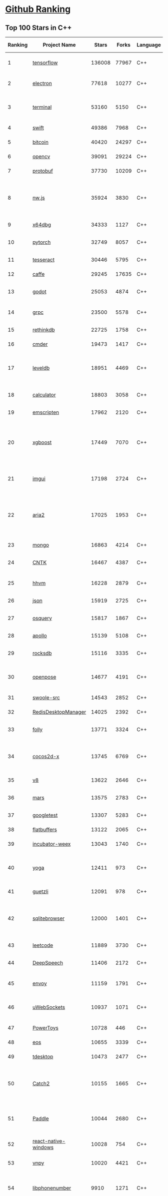 [Github Ranking](../README.md)
==========

## Top 100 Stars in C\+\+

| Ranking | Project Name | Stars | Forks | Language | Open Issues | Description | Last Commit |
| ------- | ------------ | ----- | ----- | -------- | ----------- | ----------- | ----------- |
| 1 | [tensorflow](https://github.com/tensorflow/tensorflow) | 136008 | 77967 | C++ | 2869 | An Open Source Machine Learning Framework for Everyone | 2019-10-16T10:58:38Z |
| 2 | [electron](https://github.com/electron/electron) | 77618 | 10277 | C++ | 1146 | :electron: Build cross-platform desktop apps with JavaScript, HTML, and CSS | 2019-10-16T10:14:05Z |
| 3 | [terminal](https://github.com/microsoft/terminal) | 53160 | 5150 | C++ | 744 | The new Windows Terminal, and the original Windows console host - all in the same place! | 2019-10-16T02:27:07Z |
| 4 | [swift](https://github.com/apple/swift) | 49386 | 7968 | C++ | 596 | The Swift Programming Language | 2019-10-16T08:49:56Z |
| 5 | [bitcoin](https://github.com/bitcoin/bitcoin) | 40420 | 24297 | C++ | 1000 | Bitcoin Core integration/staging tree | 2019-10-16T10:15:48Z |
| 6 | [opencv](https://github.com/opencv/opencv) | 39091 | 29224 | C++ | 1800 | Open Source Computer Vision Library | 2019-10-16T10:42:21Z |
| 7 | [protobuf](https://github.com/protocolbuffers/protobuf) | 37730 | 10209 | C++ | 749 | Protocol Buffers - Google's data interchange format | 2019-10-16T06:41:30Z |
| 8 | [nw.js](https://github.com/nwjs/nw.js) | 35924 | 3830 | C++ | 741 | Call all Node.js modules directly from DOM/WebWorker and enable a new way of writing applications with all Web technologies. | 2019-10-16T08:26:25Z |
| 9 | [x64dbg](https://github.com/x64dbg/x64dbg) | 34333 | 1127 | C++ | 351 | An open-source x64/x32 debugger for windows. | 2019-10-15T13:40:31Z |
| 10 | [pytorch](https://github.com/pytorch/pytorch) | 32749 | 8057 | C++ | 4371 | Tensors and Dynamic neural networks in Python with strong GPU acceleration | 2019-10-16T10:40:04Z |
| 11 | [tesseract](https://github.com/tesseract-ocr/tesseract) | 30446 | 5795 | C++ | 232 | Tesseract Open Source OCR Engine (main repository) | 2019-10-15T13:40:54Z |
| 12 | [caffe](https://github.com/BVLC/caffe) | 29245 | 17635 | C++ | 1063 | Caffe: a fast open framework for deep learning. | 2019-10-01T08:27:42Z |
| 13 | [godot](https://github.com/godotengine/godot) | 25053 | 4874 | C++ | 5659 | Godot Engine – Multi-platform 2D and 3D game engine | 2019-10-16T10:15:04Z |
| 14 | [grpc](https://github.com/grpc/grpc) | 23500 | 5578 | C++ | 890 | The C based gRPC (C++, Python, Ruby, Objective-C, PHP, C#) | 2019-10-16T09:26:17Z |
| 15 | [rethinkdb](https://github.com/rethinkdb/rethinkdb) | 22725 | 1758 | C++ | 1461 | The open-source database for the realtime web. | 2019-10-13T11:43:46Z |
| 16 | [cmder](https://github.com/cmderdev/cmder) | 19473 | 1417 | C++ | 23 | Lovely console emulator package for Windows | 2019-10-14T17:37:56Z |
| 17 | [leveldb](https://github.com/google/leveldb) | 18951 | 4469 | C++ | 123 | LevelDB is a fast key-value storage library written at Google that provides an ordered mapping from string keys to string values. | 2019-10-14T23:50:30Z |
| 18 | [calculator](https://github.com/microsoft/calculator) | 18803 | 3058 | C++ | 130 | Windows Calculator: A simple yet powerful calculator that ships with Windows | 2019-10-15T00:05:37Z |
| 19 | [emscripten](https://github.com/emscripten-core/emscripten) | 17962 | 2120 | C++ | 734 | Emscripten: An LLVM-to-Web Compiler | 2019-10-16T00:50:10Z |
| 20 | [xgboost](https://github.com/dmlc/xgboost) | 17449 | 7070 | C++ | 179 | Scalable, Portable and Distributed Gradient Boosting (GBDT, GBRT or GBM) Library,  for Python, R, Java, Scala, C++ and more. Runs on single machine, Hadoop, Spark, Flink and DataFlow | 2019-10-16T10:04:23Z |
| 21 | [imgui](https://github.com/ocornut/imgui) | 17198 | 2724 | C++ | 444 | Dear ImGui: Bloat-free Immediate Mode Graphical User interface for C++ with minimal dependencies | 2019-10-16T09:28:53Z |
| 22 | [aria2](https://github.com/aria2/aria2) | 17025 | 1953 | C++ | 625 | aria2 is a lightweight multi-protocol & multi-source, cross platform download utility operated in command-line. It supports HTTP/HTTPS, FTP, SFTP, BitTorrent and Metalink. | 2019-10-14T04:07:10Z |
| 23 | [mongo](https://github.com/mongodb/mongo) | 16863 | 4214 | C++ | 41 | The MongoDB Database | 2019-10-16T02:47:55Z |
| 24 | [CNTK](https://github.com/microsoft/CNTK) | 16467 | 4387 | C++ | 780 | Microsoft Cognitive Toolkit (CNTK), an open source deep-learning toolkit | 2019-10-14T17:06:12Z |
| 25 | [hhvm](https://github.com/facebook/hhvm) | 16228 | 2879 | C++ | 876 | A virtual machine for executing programs written in Hack. | 2019-10-16T08:21:10Z |
| 26 | [json](https://github.com/nlohmann/json) | 15919 | 2725 | C++ | 44 | JSON for Modern C++ | 2019-10-16T07:12:04Z |
| 27 | [osquery](https://github.com/osquery/osquery) | 15817 | 1867 | C++ | 612 | SQL powered operating system instrumentation, monitoring, and analytics. | 2019-10-16T01:38:13Z |
| 28 | [apollo](https://github.com/ApolloAuto/apollo) | 15139 | 5108 | C++ | 454 | An open autonomous driving platform | 2019-10-16T00:03:16Z |
| 29 | [rocksdb](https://github.com/facebook/rocksdb) | 15116 | 3335 | C++ | 398 | A library that provides an embeddable, persistent key-value store for fast storage. | 2019-10-16T10:38:55Z |
| 30 | [openpose](https://github.com/CMU-Perceptual-Computing-Lab/openpose) | 14677 | 4191 | C++ | 21 | OpenPose: Real-time multi-person keypoint detection library for body, face, hands, and foot estimation | 2019-10-13T15:57:41Z |
| 31 | [swoole-src](https://github.com/swoole/swoole-src) | 14543 | 2852 | C++ | 64 | 🚀 Coroutine-based concurrency library for PHP | 2019-10-15T12:28:08Z |
| 32 | [RedisDesktopManager](https://github.com/uglide/RedisDesktopManager) | 14025 | 2392 | C++ | 30 | :wrench: Cross-platform GUI management tool for Redis | 2019-10-16T09:55:31Z |
| 33 | [folly](https://github.com/facebook/folly) | 13771 | 3324 | C++ | 186 | An open-source C++ library developed and used at Facebook. | 2019-10-16T08:39:15Z |
| 34 | [cocos2d-x](https://github.com/cocos2d/cocos2d-x) | 13745 | 6769 | C++ | 1364 | Cocos2d-x is a suite of open-source, cross-platform, game-development tools used by millions of developers all over the world. | 2019-10-16T10:36:33Z |
| 35 | [v8](https://github.com/v8/v8) | 13622 | 2646 | C++ | 4 | The official mirror of the V8 Git repository | 2019-10-10T17:52:03Z |
| 36 | [mars](https://github.com/Tencent/mars) | 13575 | 2783 | C++ | 127 | Mars is a cross-platform network component  developed by WeChat. | 2019-10-16T03:19:28Z |
| 37 | [googletest](https://github.com/google/googletest) | 13307 | 5283 | C++ | 138 | Googletest - Google Testing and Mocking Framework | 2019-10-14T03:35:02Z |
| 38 | [flatbuffers](https://github.com/google/flatbuffers) | 13122 | 2065 | C++ | 237 | FlatBuffers: Memory Efficient Serialization Library | 2019-10-16T09:24:53Z |
| 39 | [incubator-weex](https://github.com/apache/incubator-weex) | 13043 | 1740 | C++ | 122 | Apache Weex (Incubating) | 2019-10-16T10:14:47Z |
| 40 | [yoga](https://github.com/facebook/yoga) | 12411 | 973 | C++ | 221 | Yoga is a cross-platform layout engine which implements Flexbox. Follow https://twitter.com/yogalayout for updates. | 2019-10-15T17:36:44Z |
| 41 | [guetzli](https://github.com/google/guetzli) | 12091 | 978 | C++ | 115 | Perceptual JPEG encoder | 2018-10-23T11:02:12Z |
| 42 | [sqlitebrowser](https://github.com/sqlitebrowser/sqlitebrowser) | 12000 | 1401 | C++ | 372 | Official home of the DB Browser for SQLite (DB4S) project. Previously known as "SQLite Database Browser" and "Database Browser for SQLite". Website at:  | 2019-10-10T13:50:22Z |
| 43 | [leetcode](https://github.com/haoel/leetcode) | 11889 | 3730 | C++ | 50 | LeetCode Problems' Solutions  | 2019-10-09T17:20:46Z |
| 44 | [DeepSpeech](https://github.com/mozilla/DeepSpeech) | 11406 | 2172 | C++ | 106 | A TensorFlow implementation of Baidu's DeepSpeech architecture | 2019-10-16T10:10:08Z |
| 45 | [envoy](https://github.com/envoyproxy/envoy) | 11159 | 1791 | C++ | 621 | Cloud-native high-performance edge/middle/service proxy | 2019-10-16T08:46:30Z |
| 46 | [uWebSockets](https://github.com/uNetworking/uWebSockets) | 10937 | 1071 | C++ | 17 | Simple, secure & standards compliant web I/O for the most demanding of applications | 2019-10-14T23:11:55Z |
| 47 | [PowerToys](https://github.com/microsoft/PowerToys) | 10728 | 446 | C++ | 333 | Windows system utilities to maximize productivity | 2019-10-16T10:15:00Z |
| 48 | [eos](https://github.com/EOSIO/eos) | 10655 | 3339 | C++ | 262 | An open source smart contract platform  | 2019-10-16T10:27:59Z |
| 49 | [tdesktop](https://github.com/telegramdesktop/tdesktop) | 10473 | 2477 | C++ | 1137 | Telegram Desktop messaging app | 2019-10-12T09:19:39Z |
| 50 | [Catch2](https://github.com/catchorg/Catch2) | 10155 | 1665 | C++ | 233 | A modern, C++-native, header-only, test framework for unit-tests, TDD and BDD - using C++11, C++14, C++17 and later (or C++03 on the Catch1.x branch) | 2019-10-13T21:48:21Z |
| 51 | [Paddle](https://github.com/PaddlePaddle/Paddle) | 10044 | 2680 | C++ | 1585 | PArallel Distributed Deep LEarning （『飞桨』核心框架，高性能单机、分布式训练和跨平台部署） | 2019-10-16T10:57:41Z |
| 52 | [react-native-windows](https://github.com/microsoft/react-native-windows) | 10028 | 754 | C++ | 466 | A framework for building native Windows apps with React. | 2019-10-16T07:01:51Z |
| 53 | [vnpy](https://github.com/vnpy/vnpy) | 10020 | 4421 | C++ | 20 | 基于Python的开源量化交易平台开发框架 | 2019-10-13T02:21:12Z |
| 54 | [libphonenumber](https://github.com/google/libphonenumber) | 9910 | 1271 | C++ | 89 | Google's common Java, C++ and JavaScript library for parsing, formatting, and validating international phone numbers. | 2019-10-16T10:09:19Z |
| 55 | [LightGBM](https://github.com/microsoft/LightGBM) | 9724 | 2601 | C++ | 46 | A fast, distributed, high performance gradient boosting (GBT, GBDT, GBRT, GBM or MART) framework based on decision tree algorithms, used for ranking, classification and many other machine learning tasks. | 2019-10-16T07:19:52Z |
| 56 | [xbmc](https://github.com/xbmc/xbmc) | 9674 | 5193 | C++ | 572 | Kodi is an award-winning free and open source home theater/media center software and entertainment hub for digital media. With its beautiful interface and powerful skinning engine, it's available for Android, BSD, Linux, macOS, iOS and Windows. | 2019-10-16T08:21:55Z |
| 57 | [foundationdb](https://github.com/apple/foundationdb) | 9554 | 765 | C++ | 377 | FoundationDB - the open source, distributed, transactional key-value store | 2019-10-16T09:13:21Z |
| 58 | [Proton](https://github.com/ValveSoftware/Proton) | 9476 | 333 | C++ | 2112 | Compatibility tool for Steam Play based on Wine and additional components | 2019-10-09T21:23:03Z |
| 59 | [Karabiner-Elements](https://github.com/tekezo/Karabiner-Elements) | 9285 | 571 | C++ | 91 | Karabiner-Elements is a powerful utility for keyboard customization on macOS Sierra (10.12) or later. | 2019-10-05T14:07:32Z |
| 60 | [incubator-brpc](https://github.com/apache/incubator-brpc) | 9247 | 2216 | C++ | 184 | Industrial-grade RPC framework used throughout Baidu, with 1,000,000+ instances and thousands kinds of services, called "baidu-rpc" inside Baidu. | 2019-10-15T07:38:46Z |
| 61 | [openage](https://github.com/SFTtech/openage) | 9126 | 880 | C++ | 210 | Free (as in freedom) open source clone of the Age of Empires II engine :rocket: | 2019-10-16T10:48:50Z |
| 62 | [hardseed](https://github.com/yangyangwithgnu/hardseed) | 9123 | 1966 | C++ | 35 | SEX IS ZERO (0), so, who wanna be the ONE (1), aha? | 2018-08-25T17:29:23Z |
| 63 | [CRYENGINE](https://github.com/CRYTEK/CRYENGINE) | 9099 | 1778 | C++ | 68 | CRYENGINE is a powerful real-time game development platform created by Crytek. | 2019-10-14T12:52:47Z |
| 64 | [turicreate](https://github.com/apple/turicreate) | 9060 | 907 | C++ | 471 | Turi Create simplifies the development of custom machine learning models. | 2019-10-16T06:47:39Z |
| 65 | [AirSim](https://github.com/microsoft/AirSim) | 9016 | 2323 | C++ | 471 | Open source simulator for autonomous vehicles built on Unreal Engine / Unity, from Microsoft AI & Research | 2019-10-15T21:10:01Z |
| 66 | [openalpr](https://github.com/openalpr/openalpr) | 8873 | 2013 | C++ | 434 | Automatic License Plate Recognition library | 2019-10-03T08:29:58Z |
| 67 | [wkhtmltopdf](https://github.com/wkhtmltopdf/wkhtmltopdf) | 8757 | 1232 | C++ | 855 | Convert HTML to PDF using Webkit (QtWebKit) | 2019-08-30T15:40:36Z |
| 68 | [napajs](https://github.com/microsoft/napajs) | 8721 | 316 | C++ | 64 | Napa.js: a multi-threaded JavaScript runtime | 2018-10-30T21:08:57Z |
| 69 | [arangodb](https://github.com/arangodb/arangodb) | 8698 | 591 | C++ | 590 | 🥑 ArangoDB is a native multi-model database with flexible data models for documents, graphs, and key-values. Build high performance applications using a convenient SQL-like query language or JavaScript extensions. | 2019-10-16T10:53:07Z |
| 70 | [mosh](https://github.com/mobile-shell/mosh) | 8673 | 548 | C++ | 225 | Mobile Shell | 2019-10-03T05:56:35Z |
| 71 | [MMKV](https://github.com/Tencent/MMKV) | 8525 | 893 | C++ | 0 | An efficient, small mobile key-value storage framework developed by WeChat. Works on iOS, Android, macOS and Windows. | 2019-09-16T09:42:07Z |
| 72 | [ClickHouse](https://github.com/ClickHouse/ClickHouse) | 8504 | 1488 | C++ | 1116 | ClickHouse is a free analytic DBMS for big data | 2019-10-16T10:57:18Z |
| 73 | [yuzu](https://github.com/yuzu-emu/yuzu) | 8387 | 566 | C++ | 175 | Nintendo Switch Emulator | 2019-10-16T02:08:35Z |
| 74 | [rapidjson](https://github.com/Tencent/rapidjson) | 8386 | 2282 | C++ | 396 | A fast JSON parser/generator for C++ with both SAX/DOM style API | 2019-10-15T02:01:40Z |
| 75 | [watchman](https://github.com/facebook/watchman) | 8355 | 653 | C++ | 89 | Watches files and records, or triggers actions, when they change.  | 2019-10-15T18:27:44Z |
| 76 | [navicat-keygen](https://github.com/DoubleLabyrinth/navicat-keygen) | 8249 | 2096 | C++ | 8 | A keygen for Navicat | 2019-10-03T07:34:10Z |
| 77 | [notepad-plus-plus](https://github.com/notepad-plus-plus/notepad-plus-plus) | 8066 | 2340 | C++ | 1045 | Notepad++ official repository | 2019-10-15T11:12:14Z |
| 78 | [Sonoff-Tasmota](https://github.com/arendst/Sonoff-Tasmota) | 8048 | 1889 | C++ | 13 | Provide ESP8266 based itead Sonoff with Web, MQTT and OTA firmware using Arduino IDE or PlatformIO | 2019-10-16T10:39:07Z |
| 79 | [dlib](https://github.com/davisking/dlib) | 8033 | 2408 | C++ | 49 | A toolkit for making real world machine learning and data analysis applications in C++ | 2019-10-15T12:02:16Z |
| 80 | [filament](https://github.com/google/filament) | 7894 | 536 | C++ | 70 | Filament is a real-time physically based rendering engine for Android, iOS, Windows, Linux, macOS and WASM/WebGL | 2019-10-16T00:57:02Z |
| 81 | [Magisk](https://github.com/topjohnwu/Magisk) | 7862 | 1212 | C++ | 21 | A Magic Mask to Alter Android System Systemless-ly | 2019-10-15T06:57:44Z |
| 82 | [interview](https://github.com/huihut/interview) | 7839 | 2511 | C++ | 1 | 📚 C/C++ 技术面试基础知识总结，包括语言、程序库、数据结构、算法、系统、网络、链接装载库等知识及面试经验、招聘、内推等信息。 | 2019-10-07T10:38:12Z |
| 83 | [faiss](https://github.com/facebookresearch/faiss) | 7831 | 1439 | C++ | 59 | A library for efficient similarity search and clustering of dense vectors. | 2019-10-15T22:56:39Z |
| 84 | [Tars](https://github.com/TarsCloud/Tars) | 7724 | 1868 | C++ | 47 | Tars is a high-performance RPC framework based on name service and Tars protocol, also integrated administration platform, and implemented hosting-service via flexible schedule. | 2019-10-06T00:29:02Z |
| 85 | [horovod](https://github.com/horovod/horovod) | 7673 | 1193 | C++ | 439 | Distributed training framework for TensorFlow, Keras, PyTorch, and Apache MXNet. | 2019-10-16T05:48:23Z |
| 86 | [robomongo](https://github.com/Studio3T/robomongo) | 7658 | 662 | C++ | 650 | Native cross-platform MongoDB management tool | 2019-09-09T15:41:28Z |
| 87 | [tinyrenderer](https://github.com/ssloy/tinyrenderer) | 7564 | 629 | C++ | 6 | A brief computer graphics / rendering course | 2019-02-20T13:41:57Z |
| 88 | [devilution](https://github.com/diasurgical/devilution) | 7560 | 904 | C++ | 85 | Diablo devolved - magic behind the 1996 computer game | 2019-10-15T21:39:54Z |
| 89 | [libfacedetection](https://github.com/ShiqiYu/libfacedetection) | 7546 | 2146 | C++ | 53 | An open source library for face detection in images. The face detection speed can reach 1500FPS.  | 2019-09-24T02:17:18Z |
| 90 | [simdjson](https://github.com/lemire/simdjson) | 7507 | 412 | C++ | 55 | Parsing gigabytes of JSON per second  | 2019-10-14T19:33:51Z |
| 91 | [ncnn](https://github.com/Tencent/ncnn) | 7430 | 1956 | C++ | 157 | ncnn is a high-performance neural network inference framework optimized for the mobile platform | 2019-10-16T08:46:43Z |
| 92 | [OpenRCT2](https://github.com/OpenRCT2/OpenRCT2) | 7419 | 831 | C++ | 1276 | An open source re-implementation of RollerCoaster Tycoon 2 🎢 | 2019-10-16T10:45:12Z |
| 93 | [solidity](https://github.com/ethereum/solidity) | 7324 | 2034 | C++ | 697 | Solidity, the Contract-Oriented Programming Language | 2019-10-16T10:51:13Z |
| 94 | [qBittorrent](https://github.com/qbittorrent/qBittorrent) | 7274 | 1273 | C++ | 2678 | qBittorrent BitTorrent client | 2019-10-12T02:42:23Z |
| 95 | [openFrameworks](https://github.com/openframeworks/openFrameworks) | 7273 | 2321 | C++ | 911 | openFrameworks is a community-developed cross platform toolkit for creative coding in C++. | 2019-10-16T05:32:18Z |
| 96 | [zeal](https://github.com/zealdocs/zeal) | 7263 | 564 | C++ | 138 | Offline documentation browser inspired by Dash | 2019-10-02T05:39:38Z |
| 97 | [shadowsocks-qt5](https://github.com/shadowsocks/shadowsocks-qt5) | 7206 | 2227 | C++ | 72 | A cross-platform shadowsocks GUI client | 2019-01-01T20:28:17Z |
| 98 | [rpcs3](https://github.com/RPCS3/rpcs3) | 7130 | 1210 | C++ | 504 | PS3 emulator/debugger | 2019-10-16T08:41:47Z |
| 99 | [aseprite](https://github.com/aseprite/aseprite) | 7110 | 723 | C++ | 737 | Animated sprite editor & pixel art tool (Windows, macOS, Linux) | 2019-10-15T13:26:06Z |
| 100 | [synergy-core](https://github.com/symless/synergy-core) | 6979 | 1823 | C++ | 292 | Open source core of Synergy, the keyboard and mouse sharing tool | 2019-10-16T09:43:02Z |

